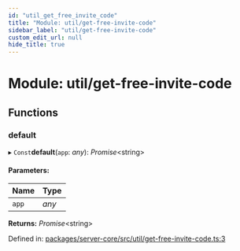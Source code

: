 ```yaml
---
id: "util_get_free_invite_code"
title: "Module: util/get-free-invite-code"
sidebar_label: "util/get-free-invite-code"
custom_edit_url: null
hide_title: true
---
```


# Module: util/get-free-invite-code

## Functions

### default

▸ `Const`**default**(`app`: *any*): *Promise*<string\>

#### Parameters:

| Name | Type |
| :------ | :------ |
| `app` | *any* |

**Returns:** *Promise*<string\>

Defined in: [packages/server-core/src/util/get-free-invite-code.ts:3](https://github.com/xr3ngine/xr3ngine/blob/2d83606b6/packages/server-core/src/util/get-free-invite-code.ts#L3)
